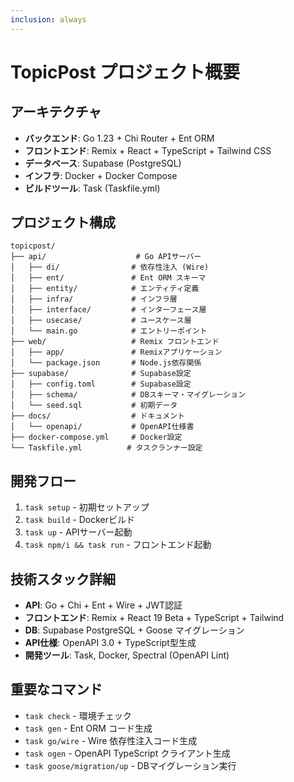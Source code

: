```yaml
---
inclusion: always
---
```


# TopicPost プロジェクト概要

## アーキテクチャ
- **バックエンド**: Go 1.23 + Chi Router + Ent ORM
- **フロントエンド**: Remix + React + TypeScript + Tailwind CSS
- **データベース**: Supabase (PostgreSQL)
- **インフラ**: Docker + Docker Compose
- **ビルドツール**: Task (Taskfile.yml)

## プロジェクト構成
```
topicpost/
├── api/                    # Go APIサーバー
│   ├── di/                # 依存性注入 (Wire)
│   ├── ent/               # Ent ORM スキーマ
│   ├── entity/            # エンティティ定義
│   ├── infra/             # インフラ層
│   ├── interface/         # インターフェース層
│   ├── usecase/           # ユースケース層
│   └── main.go            # エントリーポイント
├── web/                   # Remix フロントエンド
│   ├── app/               # Remixアプリケーション
│   └── package.json       # Node.js依存関係
├── supabase/              # Supabase設定
│   ├── config.toml        # Supabase設定
│   ├── schema/            # DBスキーマ・マイグレーション
│   └── seed.sql           # 初期データ
├── docs/                  # ドキュメント
│   └── openapi/           # OpenAPI仕様書
├── docker-compose.yml     # Docker設定
└── Taskfile.yml          # タスクランナー設定
```

## 開発フロー
1. `task setup` - 初期セットアップ
2. `task build` - Dockerビルド
3. `task up` - APIサーバー起動
4. `task npm/i && task run` - フロントエンド起動

## 技術スタック詳細
- **API**: Go + Chi + Ent + Wire + JWT認証
- **フロントエンド**: Remix + React 19 Beta + TypeScript + Tailwind
- **DB**: Supabase PostgreSQL + Goose マイグレーション
- **API仕様**: OpenAPI 3.0 + TypeScript型生成
- **開発ツール**: Task, Docker, Spectral (OpenAPI Lint)

## 重要なコマンド
- `task check` - 環境チェック
- `task gen` - Ent ORM コード生成
- `task go/wire` - Wire 依存性注入コード生成
- `task ogen` - OpenAPI TypeScript クライアント生成
- `task goose/migration/up` - DBマイグレーション実行